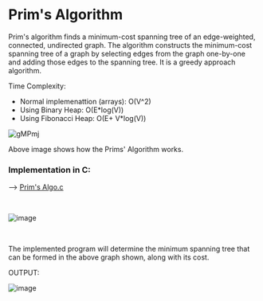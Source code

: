 # Prim's Algorithm

Prim's algorithm finds a minimum-cost spanning tree of an edge-weighted, connected, undirected graph. The algorithm constructs the minimum-cost spanning tree of a graph by selecting edges from the graph one-by-one and adding those edges to the spanning tree. It is a greedy approach algorithm.

Time Complexity:

- Normal implemenattion (arrays): O(V^2)
- Using Binary Heap: O(E\*log(V))
- Using Fibonacci Heap: O(E+ V\*log(V))

![gMPmj](https://user-images.githubusercontent.com/62696039/100120101-95a08400-2e9d-11eb-8bed-fa75851e9274.gif)

Above image shows how the Prims' Algorithm works.

### Implementation in C:

--> <u>[Prim's Algo.c](prims_MST.c)</u>

<br>

![image](https://user-images.githubusercontent.com/62696039/100074934-55251400-2e65-11eb-8ef4-5a081ca4ef17.png)

<br>

The implemented program will determine the minimum spanning tree that can be formed in the above graph shown, along with its cost.

OUTPUT:

![image](https://user-images.githubusercontent.com/62696039/100120546-0e074500-2e9e-11eb-83fe-9befdcf3d6ec.png)
